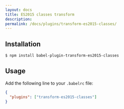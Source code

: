 ```yaml
---
layout: docs
title: ES2015 classes transform
description:
permalink: /docs/plugins/transform-es2015-classes/
---
```


## Installation

```sh
$ npm install babel-plugin-transform-es2015-classes
```

## Usage

Add the following line to your `.babelrc` file:

```json
{
  "plugins": ["transform-es2015-classes"]
}
```
